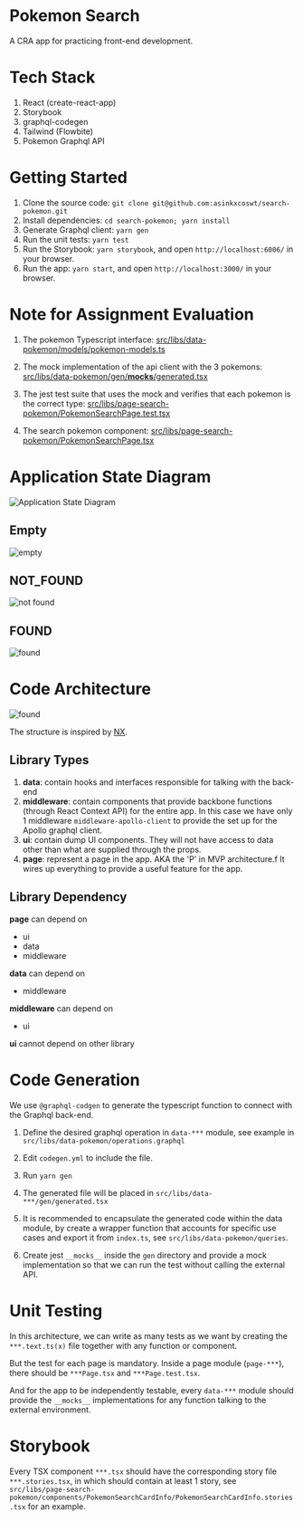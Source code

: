 # Pokemon Search

A CRA app for practicing front-end development.

# Tech Stack

1. React (create-react-app)
2. Storybook
3. graphql-codegen
4. Tailwind (Flowbite)
5. Pokemon Graphql API

# Getting Started

1. Clone the source code: `git clone git@github.com:asinkxcoswt/search-pokemon.git`
2. Install dependencies: `cd search-pokemon; yarn install`
3. Generate Graphql client: `yarn gen`
4. Run the unit tests: `yarn test`
5. Run the Storybook: `yarn storybook`, and open `http://localhost:6006/` in your browser.
6. Run the app: `yarn start`, and open `http://localhost:3000/` in your browser.

# Note for Assignment Evaluation

1. The pokemon Typescript interface: [src/libs/data-pokemon/models/pokemon-models.ts](src/libs/data-pokemon/models/pokemon-models.ts)

2. The mock implementation of the api client with the 3 pokemons: [src/libs/data-pokemon/gen/**mocks**/generated.tsx](src/libs/data-pokemon/gen/__mocks__/generated.tsx)

3. The jest test suite that uses the mock and verifies that each pokemon is the correct type: [src/libs/page-search-pokemon/PokemonSearchPage.test.tsx](src/libs/page-search-pokemon/PokemonSearchPage.test.tsx)

4. The search pokemon component: [src/libs/page-search-pokemon/PokemonSearchPage.tsx](src/libs/page-search-pokemon/PokemonSearchPage.tsx)

# Application State Diagram

![Application State Diagram](./documentation/application-state-diagram.png)

## Empty

![empty](./documentation/empty.png)

## NOT_FOUND

![not found](./documentation/not_found.png)

## FOUND

![found](./documentation/found.png)

# Code Architecture

![found](./documentation/code_architecture.png)

The structure is inspired by [NX](https://nx.dev/structure/library-types).

## Library Types

1. **data**: contain hooks and interfaces responsible for talking with the back-end
2. **middleware**: contain components that provide backbone functions (through React Context API) for the entire app. In this case we have only 1 middleware `middleware-apollo-client` to provide the set up for the Apollo graphql client.
3. **ui**: contain dump UI components. They will not have access to data other than what are supplied through the props.
4. **page**: represent a page in the app. AKA the 'P' in MVP architecture.f It wires up everything to provide a useful feature for the app.

## Library Dependency

**page** can depend on

- ui
- data
- middleware

**data** can depend on

- middleware

**middleware** can depend on

- ui

**ui** cannot depend on other library

# Code Generation

We use `@graphql-codgen` to generate the typescript function to connect with the Graphql back-end.

1. Define the desired graphql operation in `data-***` module, see example in `src/libs/data-pokemon/operations.graphql`

2. Edit `codegen.yml` to include the file.
3. Run `yarn gen`
4. The generated file will be placed in `src/libs/data-***/gen/generated.tsx`
5. It is recommended to encapsulate the generated code within the data module, by create a wrapper function that accounts for specific use cases and export it from `index.ts`, see `src/libs/data-pokemon/queries`.
6. Create jest `__mocks__` inside the `gen` directory and provide a mock implementation so that we can run the test without calling the external API.

# Unit Testing

In this architecture, we can write as many tests as we want by creating the `***.text.ts(x)` file together with any function or component.

But the test for each page is mandatory. Inside a page module (`page-***`), there should be `***Page.tsx` and `***Page.test.tsx`.

And for the app to be independently testable, every `data-***` module should provide the `__mocks__` implementations for any function talking to the external environment.

# Storybook

Every TSX component `***.tsx` should have the corresponding story file `***.stories.tsx`, in which should contain at least 1 story, see `src/libs/page-search-pokemon/components/PokemonSearchCardInfo/PokemonSearchCardInfo.stories.tsx` for an example.
